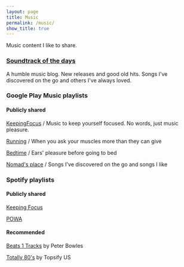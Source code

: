```yaml
---
layout: page
title: Music
permalink: /music/
show_title: true
---
```


Music content I like to share.

### [Soundtrack of the days](http://soundtrackofthedays.tumblr.com)

A humble music blog. New releases and good old hits. Songs I've discovered on the go and others I've always loved.

### Google Play Music playlists

#### Publicly shared

[KeepingFocus](https://play.google.com/music/playlist/AMaBXym57rO2BV9MfmRF-j8M2tva0ktdhgXMP71JzE66eWSgObX5SsqH5paAJOEx75OTA3vnoMCw94M6NTWJfKHYDP9js-8o4A==) / Music to keep yourself focused. No words, just music pleasure.

[Running](https://play.google.com/music/playlist/AMaBXyk_HgP4VJGzhl6Yep9wfqpMvCwsG8_R_zkD4NzwIplIJnJJMQSt3onucJl174Y7SDRSrY1_zMZksm_jAIUwU_8DYfwTzQ==) / When you ask your muscles more than they can give

[Bedtime](https://play.google.com/music/playlist/AMaBXylkdkhg4VjCA5HSwbVEMb2Ct9sYLSLkSeRqyhFC5MYS4N8bs5vylJEsaKrMJExgadd4Fo2MjV_OAPT0kFIxp6ZSqtyoZQ==) / Ears' pleasure before going to bed

[Nomad's place](https://play.google.com/music/playlist/AMaBXyldO1Guu-_s2FwSNwkFvMJ3WqFnxBzQR2QntZwKnzM7cshmHojan4wMATme734VShvbuqT7pocDq3qlZPXf0eyPvX-GKw==) / Songs I've discovered on the go and songs I like

### Spotify playlists

#### Publicly shared

[Keeping Focus](https://open.spotify.com/user/1166780596/playlist/5RBWfKjM7l9CQbrGHg7c1A)

[POWA](https://open.spotify.com/user/1166780596/playlist/6NAdGyGufHH5QxuOqMAaZX)

#### Recommended

[Beats 1 Tracks](https://open.spotify.com/user/pbowlesy/playlist/0i9MrcCGZa8Sd3oEdjjca4) by Peter Bowles

[Totally 80's](https://open.spotify.com/user/warnermusicus/playlist/1VoxprVZJXLqp9yp6Shxjq) by Topsify US
